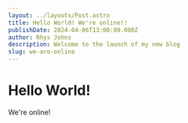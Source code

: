 ```yaml
---
layout: ../layouts/Post.astro
title: Hello World! We're online!!
publishDate: 2024-04-06T13:00:00.000Z
author: Rhys Johns
description: Welcome to the launch of my new blog
slug: we-are-online
---
```


# Hello World!

We're online!
